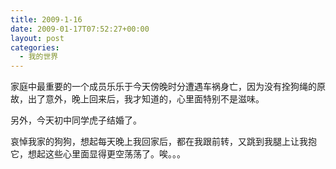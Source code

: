 ```yaml
---
title: 2009-1-16
date: 2009-01-17T07:52:27+00:00
layout: post
categories:
  - 我的世界
---
```


家庭中最重要的一个成员乐乐于今天傍晚时分遭遇车祸身亡，因为没有拴狗绳的原故，出了意外，晚上回来后，我才知道的，心里面特别不是滋味。

另外，今天初中同学虎子结婚了。

哀悼我家的狗狗，想起每天晚上我回家后，都在我跟前转，又跳到我腿上让我抱它，想起这些心里面显得更空荡荡了。唉。。。